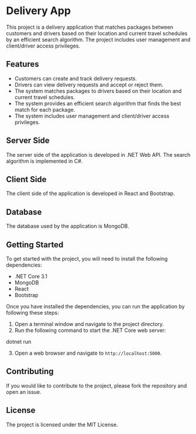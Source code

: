 
# Delivery App

This project is a delivery application that matches packages between customers and drivers based on their location and current travel schedules by an efficient search algorithm. The project includes user management and client/driver access privileges.

## Features

* Customers can create and track delivery requests.
* Drivers can view delivery requests and accept or reject them.
* The system matches packages to drivers based on their location and current travel schedules.
* The system provides an efficient search algorithm that finds the best match for each package.
* The system includes user management and client/driver access privileges.

## Server Side

The server side of the application is developed in .NET Web API. The search algorithm is implemented in C#.

## Client Side

The client side of the application is developed in React and Bootstrap.

## Database

The database used by the application is MongoDB.

## Getting Started

To get started with the project, you will need to install the following dependencies:

* .NET Core 3.1
* MongoDB
* React
* Bootstrap

Once you have installed the dependencies, you can run the application by following these steps:

1. Open a terminal window and navigate to the project directory.
2. Run the following command to start the .NET Core web server:


dotnet run


3. Open a web browser and navigate to `http://localhost:5000`.

## Contributing

If you would like to contribute to the project, please fork the repository and open an issue.

## License

The project is licensed under the MIT License.

